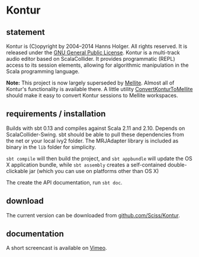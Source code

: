 # Kontur

## statement

Kontur is (C)opyright by 2004&ndash;2014 Hanns Holger. All rights reserved. It is released under the [GNU General Public License](http://github.com/Sciss/Kontur/blob/master/licenses/Kontur-License.txt). Kontur is a multi-track audio editor based on ScalaCollider. It provides programmatic (REPL) access to its session elements, allowing for algorithmic manipulation in the Scala programming language.

__Note:__ This project is now largely superseded by [Mellite](http://github.com/Sciss/Mellite). Almost all of Kontur's functionality is available there. A little utility [ConvertKonturToMellite](https://github.com/Sciss/ConvertKonturToMellite) should make it easy to convert Kontur sessions to Mellite workspaces.

## requirements / installation

Builds with sbt 0.13 and compiles against Scala 2.11 and 2.10. Depends on ScalaCollider-Swing. sbt should be able to pull these dependencies from the net or your local ivy2 folder. The MRJAdapter library is included as binary in the `lib` folder for simplicity.

`sbt compile` will then build the project, and `sbt appbundle` will update the OS X application bundle, while `sbt assembly` creates a self-contained double-clickable jar (which you can use on platforms other than OS X)

The create the API documentation, run `sbt doc`.

## download

The current version can be downloaded from [github.com/Sciss/Kontur](http://github.com/Sciss/Kontur).

## documentation

A short screencast is available on [Vimeo](https://vimeo.com/86199640).
